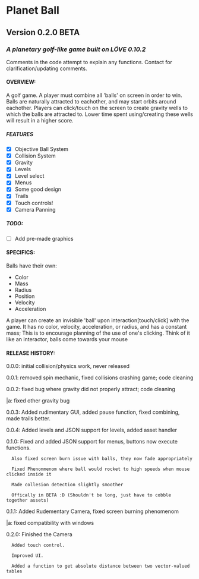 # Planet Ball 
## Version 0.2.0 BETA
### *A planetary golf-like game built on LÖVE 0.10.2*

Comments in the code attempt to explain any functions. Contact for clarification/updating comments.

#### OVERVIEW:
A golf game. A player must combine all 'balls' on screen in order to win.
Balls are naturally attracted to eachother, and may start orbits around eachother.
Players can click/touch on the screen to create gravity wells to which the balls are attracted to.
Lower time spent using/creating these wells will result in a higher score.

##### FEATURES
- [x] Objective Ball System
- [x] Collision System
- [x] Gravity
- [x] Levels
- [x] Level select
- [x] Menus
- [x] Some good design
- [x] Trails
- [x] Touch controls!
- [x] Camera Panning
##### TODO:
- [ ] Add pre-made graphics
#### SPECIFICS:
Balls have their own:
* Color
* Mass
* Radius
* Position
* Velocity
* Acceleration
	
A player can create an invisible 'ball' upon interaction[touch/click] with the game.
It has no color, velocity, acceleration, or radius, and has a constant mass; This is to encourage planning of the use of one's clicking.
Think of it like an interactor, balls come towards your mouse

#### RELEASE HISTORY:

0.0.0: initial collision/physics work, never released


0.0.1: removed spin mechanic, fixed collisions crashing game; code cleaning


0.0.2: fixed bug where gravity did not properly attract; code cleaning

|a: fixed other gravity bug


0.0.3: Added rudimentary GUI, added pause function, fixed combining, made trails better.


0.0.4: Added levels and JSON support for levels, added asset handler


0.1.0: Fixed and added JSON support for menus, buttons now execute functions.
	  
	  Also fixed screen burn issue with balls, they now fade appropriately
	  
	  Fixed Phenonmenom where ball would rocket to high speeds when mouse clicked inside it
	  
	  Made collesion detection slightly smoother
	  
	  Offically in BETA :D (Shouldn't be long, just have to cobble together assets)


0.1.1: Added Rudementary Camera, fixed screen burning phenomenom
 
 |a: fixed compatibility with windows


0.2.0: Finished the Camera
	  
	  Added touch control.
	  
	  Improved UI.
	  
	  Added a function to get absolute distance between two vector-valued tables